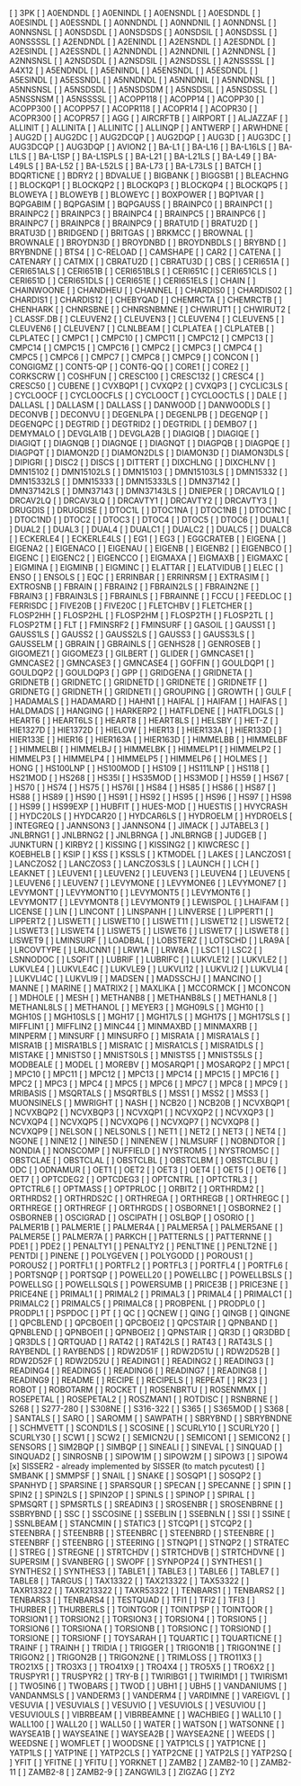 [ ] 3PK
[ ] A0ENDNDL
[ ] A0ENINDL
[ ] A0ENSNDL
[ ] A0ESDNDL
[ ] A0ESINDL
[ ] A0ESSNDL
[ ] A0NNDNDL
[ ] A0NNDNIL
[ ] A0NNDNSL
[ ] A0NNSNSL
[ ] A0NSDSDL
[ ] A0NSDSDS
[ ] A0NSDSIL
[ ] A0NSDSSL
[ ] A0NSSSSL
[ ] A2ENDNDL
[ ] A2ENINDL
[ ] A2ENSNDL
[ ] A2ESDNDL
[ ] A2ESINDL
[ ] A2ESSNDL
[ ] A2NNDNDL
[ ] A2NNDNIL
[ ] A2NNDNSL
[ ] A2NNSNSL
[ ] A2NSDSDL
[ ] A2NSDSIL
[ ] A2NSDSSL
[ ] A2NSSSSL
[ ] A4X12
[ ] A5ENDNDL
[ ] A5ENINDL
[ ] A5ENSNDL
[ ] A5ESDNDL
[ ] A5ESINDL
[ ] A5ESSNDL
[ ] A5NNDNDL
[ ] A5NNDNIL
[ ] A5NNDNSL
[ ] A5NNSNSL
[ ] A5NSDSDL
[ ] A5NSDSDM
[ ] A5NSDSIL
[ ] A5NSDSSL
[ ] A5NSSNSM
[ ] A5NSSSSL
[ ] ACOPP118
[ ] ACOPP14
[ ] ACOPP30
[ ] ACOPP300
[ ] ACOPP57
[ ] ACOPR118
[ ] ACOPR14
[ ] ACOPR30
[ ] ACOPR300
[ ] ACOPR57
[ ] AGG
[ ] AIRCRFTB
[ ] AIRPORT
[ ] ALJAZZAF
[ ] ALLINIT
[ ] ALLINITA
[ ] ALLINITC
[ ] ALLINQP
[ ] ANTWERP
[ ] ARWHDNE
[ ] AUG2D
[ ] AUG2DC
[ ] AUG2DCQP
[ ] AUG2DQP
[ ] AUG3D
[ ] AUG3DC
[ ] AUG3DCQP
[ ] AUG3DQP
[ ] AVION2
[ ] BA-L1
[ ] BA-L16
[ ] BA-L16LS
[ ] BA-L1LS
[ ] BA-L1SP
[ ] BA-L1SPLS
[ ] BA-L21
[ ] BA-L21LS
[ ] BA-L49
[ ] BA-L49LS
[ ] BA-L52
[ ] BA-L52LS
[ ] BA-L73
[ ] BA-L73LS
[ ] BATCH
[ ] BDQRTICNE
[ ] BDRY2
[ ] BDVALUE
[ ] BIGBANK
[ ] BIGGSB1
[ ] BLEACHNG
[ ] BLOCKQP1
[ ] BLOCKQP2
[ ] BLOCKQP3
[ ] BLOCKQP4
[ ] BLOCKQP5
[ ] BLOWEYA
[ ] BLOWEYB
[ ] BLOWEYC
[ ] BOXPOWER
[ ] BQP1VAR
[ ] BQPGABIM
[ ] BQPGASIM
[ ] BQPGAUSS
[ ] BRAINPC0
[ ] BRAINPC1
[ ] BRAINPC2
[ ] BRAINPC3
[ ] BRAINPC4
[ ] BRAINPC5
[ ] BRAINPC6
[ ] BRAINPC7
[ ] BRAINPC8
[ ] BRAINPC9
[ ] BRATU1D
[ ] BRATU2D
[ ] BRATU3D
[ ] BRIDGEND
[ ] BRITGAS
[ ] BRKMCC
[ ] BROWNAL
[ ] BROWNALE
[ ] BROYDN3D
[ ] BROYDNBD
[ ] BROYDNBDLS
[ ] BRYBND
[ ] BRYBNDNE
[ ] BTS4
[ ] C-RELOAD
[ ] CAMSHAPE
[ ] CAR2
[ ] CATENA
[ ] CATENARY
[ ] CATMIX
[ ] CBRATU2D
[ ] CBRATU3D
[ ] CBS
[ ] CERI651A
[ ] CERI651ALS
[ ] CERI651B
[ ] CERI651BLS
[ ] CERI651C
[ ] CERI651CLS
[ ] CERI651D
[ ] CERI651DLS
[ ] CERI651E
[ ] CERI651ELS
[ ] CHAIN
[ ] CHAINWOONE
[ ] CHANDHEU
[ ] CHANNEL
[ ] CHARDIS0
[ ] CHARDIS02
[ ] CHARDIS1
[ ] CHARDIS12
[ ] CHEBYQAD
[ ] CHEMRCTA
[ ] CHEMRCTB
[ ] CHENHARK
[ ] CHNRSBNE
[ ] CHNRSNBMNE
[ ] CHWIRUT1
[ ] CHWIRUT2
[ ] CLASSF.DB
[ ] CLEUVEN2
[ ] CLEUVEN3
[ ] CLEUVEN4
[ ] CLEUVEN5
[ ] CLEUVEN6
[ ] CLEUVEN7
[ ] CLNLBEAM
[ ] CLPLATEA
[ ] CLPLATEB
[ ] CLPLATEC
[ ] CMPC1
[ ] CMPC10
[ ] CMPC11
[ ] CMPC12
[ ] CMPC13
[ ] CMPC14
[ ] CMPC15
[ ] CMPC16
[ ] CMPC2
[ ] CMPC3
[ ] CMPC4
[ ] CMPC5
[ ] CMPC6
[ ] CMPC7
[ ] CMPC8
[ ] CMPC9
[ ] CONCON
[ ] CONGIGMZ
[ ] CONT5-QP
[ ] CONT6-QQ
[ ] CORE1
[ ] CORE2
[ ] CORKSCRW
[ ] COSHFUN
[ ] CRESC100
[ ] CRESC132
[ ] CRESC4
[ ] CRESC50
[ ] CUBENE
[ ] CVXBQP1
[ ] CVXQP2
[ ] CVXQP3
[ ] CYCLIC3LS
[ ] CYCLOOCF
[ ] CYCLOOCFLS
[ ] CYCLOOCT
[ ] CYCLOOCTLS
[ ] DALE
[ ] DALLASL
[ ] DALLASM
[ ] DALLASS
[ ] DANWOOD
[ ] DANWOODLS
[ ] DECONVB
[ ] DECONVU
[ ] DEGENLPA
[ ] DEGENLPB
[ ] DEGENQP
[ ] DEGENQPC
[ ] DEGTRID
[ ] DEGTRID2
[ ] DEGTRIDL
[ ] DEMBO7
[ ] DEMYMALO
[ ] DEVGLA1B
[ ] DEVGLA2B
[ ] DIAGIQB
[ ] DIAGIQE
[ ] DIAGIQT
[ ] DIAGNQB
[ ] DIAGNQE
[ ] DIAGNQT
[ ] DIAGPQB
[ ] DIAGPQE
[ ] DIAGPQT
[ ] DIAMON2D
[ ] DIAMON2DLS
[ ] DIAMON3D
[ ] DIAMON3DLS
[ ] DIPIGRI
[ ] DISC2
[ ] DISCS
[ ] DITTERT
[ ] DIXCHLNG
[ ] DIXCHLNV
[ ] DMN15102
[ ] DMN15102LS
[ ] DMN15103
[ ] DMN15103LS
[ ] DMN15332
[ ] DMN15332LS
[ ] DMN15333
[ ] DMN15333LS
[ ] DMN37142
[ ] DMN37142LS
[ ] DMN37143
[ ] DMN37143LS
[ ] DNIEPER
[ ] DRCAV1LQ
[ ] DRCAV2LQ
[ ] DRCAV3LQ
[ ] DRCAVTY1
[ ] DRCAVTY2
[ ] DRCAVTY3
[ ] DRUGDIS
[ ] DRUGDISE
[ ] DTOC1L
[ ] DTOC1NA
[ ] DTOC1NB
[ ] DTOC1NC
[ ] DTOC1ND
[ ] DTOC2
[ ] DTOC3
[ ] DTOC4
[ ] DTOC5
[ ] DTOC6
[ ] DUAL1
[ ] DUAL2
[ ] DUAL3
[ ] DUAL4
[ ] DUALC1
[ ] DUALC2
[ ] DUALC5
[ ] DUALC8
[ ] ECKERLE4
[ ] ECKERLE4LS
[ ] EG1
[ ] EG3
[ ] EGGCRATEB
[ ] EIGENA
[ ] EIGENA2
[ ] EIGENACO
[ ] EIGENAU
[ ] EIGENB
[ ] EIGENB2
[ ] EIGENBCO
[ ] EIGENC
[ ] EIGENC2
[ ] EIGENCCO
[ ] EIGMAXA
[ ] EIGMAXB
[ ] EIGMAXC
[ ] EIGMINA
[ ] EIGMINB
[ ] EIGMINC
[ ] ELATTAR
[ ] ELATVIDUB
[ ] ELEC
[ ] ENSO
[ ] ENSOLS
[ ] EQC
[ ] ERRINBAR
[ ] ERRINRSM
[ ] EXTRASIM
[ ] EXTROSNB
[ ] FBRAIN
[ ] FBRAIN2
[ ] FBRAIN2LS
[ ] FBRAIN2NE
[ ] FBRAIN3
[ ] FBRAIN3LS
[ ] FBRAINLS
[ ] FBRAINNE
[ ] FCCU
[ ] FEEDLOC
[ ] FERRISDC
[ ] FIVE20B
[ ] FIVE20C
[ ] FLETCHBV
[ ] FLETCHER
[ ] FLOSP2HH
[ ] FLOSP2HL
[ ] FLOSP2HM
[ ] FLOSP2TH
[ ] FLOSP2TL
[ ] FLOSP2TM
[ ] FLT
[ ] FMINSRF2
[ ] FMINSURF
[ ] GASOIL
[ ] GAUSS1
[ ] GAUSS1LS
[ ] GAUSS2
[ ] GAUSS2LS
[ ] GAUSS3
[ ] GAUSS3LS
[ ] GAUSSELM
[ ] GBRAIN
[ ] GBRAINLS
[ ] GENHS28
[ ] GENROSEB
[ ] GIGOMEZ1
[ ] GIGOMEZ3
[ ] GILBERT
[ ] GLIDER
[ ] GMNCASE1
[ ] GMNCASE2
[ ] GMNCASE3
[ ] GMNCASE4
[ ] GOFFIN
[ ] GOULDQP1
[ ] GOULDQP2
[ ] GOULDQP3
[ ] GPP
[ ] GRIDGENA
[ ] GRIDNETA
[ ] GRIDNETB
[ ] GRIDNETC
[ ] GRIDNETD
[ ] GRIDNETE
[ ] GRIDNETF
[ ] GRIDNETG
[ ] GRIDNETH
[ ] GRIDNETI
[ ] GROUPING
[ ] GROWTH
[ ] GULF
[ ] HADAMALS
[ ] HADAMARD
[ ] HAHN1
[ ] HAIFAL
[ ] HAIFAM
[ ] HAIFAS
[ ] HALDMADS
[ ] HANGING
[ ] HARKERP2
[ ] HATFLDENE
[ ] HATFLDGLS
[ ] HEART6
[ ] HEART6LS
[ ] HEART8
[ ] HEART8LS
[ ] HELSBY
[ ] HET-Z
[ ] HIE1327D
[ ] HIE1372D
[ ] HIELOW
[ ] HIER13
[ ] HIER133A
[ ] HIER133D
[ ] HIER133E
[ ] HIER16
[ ] HIER163A
[ ] HIER163D
[ ] HIMMELBB
[ ] HIMMELBF
[ ] HIMMELBI
[ ] HIMMELBJ
[ ] HIMMELBK
[ ] HIMMELP1
[ ] HIMMELP2
[ ] HIMMELP3
[ ] HIMMELP4
[ ] HIMMELP5
[ ] HIMMELP6
[ ] HOLMES
[ ] HONG
[ ] HS100LNP
[ ] HS100MOD
[ ] HS109
[ ] HS111LNP
[ ] HS118
[ ] HS21MOD
[ ] HS268
[ ] HS35I
[ ] HS35MOD
[ ] HS3MOD
[ ] HS59
[ ] HS67
[ ] HS70
[ ] HS74
[ ] HS75
[ ] HS76I
[ ] HS84
[ ] HS85
[ ] HS86
[ ] HS87
[ ] HS88
[ ] HS89
[ ] HS90
[ ] HS91
[ ] HS92
[ ] HS95
[ ] HS96
[ ] HS97
[ ] HS98
[ ] HS99
[ ] HS99EXP
[ ] HUBFIT
[ ] HUES-MOD
[ ] HUESTIS
[ ] HVYCRASH
[ ] HYDC20LS
[ ] HYDCAR20
[ ] HYDCAR6LS
[ ] HYDROELM
[ ] HYDROELS
[ ] INTEGREQ
[ ] JANNSON3
[ ] JANNSON4
[ ] JIMACK
[ ] JJTABEL3
[ ] JNLBRNG1
[ ] JNLBRNG2
[ ] JNLBRNGA
[ ] JNLBRNGB
[ ] JUDGEB
[ ] JUNKTURN
[ ] KIRBY2
[ ] KISSING
[ ] KISSING2
[ ] KIWCRESC
[ ] KOEBHELB
[ ] KSIP
[ ] KSS
[ ] KSSLS
[ ] KTMODEL
[ ] LAKES
[ ] LANCZOS1
[ ] LANCZOS2
[ ] LANCZOS3
[ ] LANCZOS3LS
[ ] LAUNCH
[ ] LCH
[ ] LEAKNET
[ ] LEUVEN1
[ ] LEUVEN2
[ ] LEUVEN3
[ ] LEUVEN4
[ ] LEUVEN5
[ ] LEUVEN6
[ ] LEUVEN7
[ ] LEVYMONE
[ ] LEVYMONE6
[ ] LEVYMONE7
[ ] LEVYMONT
[ ] LEVYMONT10
[ ] LEVYMONT5
[ ] LEVYMONT6
[ ] LEVYMONT7
[ ] LEVYMONT8
[ ] LEVYMONT9
[ ] LEWISPOL
[ ] LHAIFAM
[ ] LICENSE
[ ] LIN
[ ] LINCONT
[ ] LINSPANH
[ ] LINVERSE
[ ] LIPPERT1
[ ] LIPPERT2
[ ] LISWET1
[ ] LISWET10
[ ] LISWET11
[ ] LISWET12
[ ] LISWET2
[ ] LISWET3
[ ] LISWET4
[ ] LISWET5
[ ] LISWET6
[ ] LISWET7
[ ] LISWET8
[ ] LISWET9
[ ] LMINSURF
[ ] LOADBAL
[ ] LOBSTERZ
[ ] LOTSCHD
[ ] LRA9A
[ ] LRCOVTYPE
[ ] LRIJCNN1
[ ] LRW1A
[ ] LRW8A
[ ] LSC1
[ ] LSC2
[ ] LSNNODOC
[ ] LSQFIT
[ ] LUBRIF
[ ] LUBRIFC
[ ] LUKVLE12
[ ] LUKVLE2
[ ] LUKVLE4
[ ] LUKVLE4C
[ ] LUKVLE9
[ ] LUKVLI12
[ ] LUKVLI2
[ ] LUKVLI4
[ ] LUKVLI4C
[ ] LUKVLI9
[ ] MADSEN
[ ] MADSSCHJ
[ ] MANCINO
[ ] MANNE
[ ] MARINE
[ ] MATRIX2
[ ] MAXLIKA
[ ] MCCORMCK
[ ] MCONCON
[ ] MDHOLE
[ ] MESH
[ ] METHANB8
[ ] METHANB8LS
[ ] METHANL8
[ ] METHANL8LS
[ ] METHANOL
[ ] MEYER3
[ ] MGH09LS
[ ] MGH10
[ ] MGH10S
[ ] MGH10SLS
[ ] MGH17
[ ] MGH17LS
[ ] MGH17S
[ ] MGH17SLS
[ ] MIFFLIN1
[ ] MIFFLIN2
[ ] MINC44
[ ] MINMAXBD
[ ] MINMAXRB
[ ] MINPERM
[ ] MINSURF
[ ] MINSURFO
[ ] MISRA1A
[ ] MISRA1ALS
[ ] MISRA1B
[ ] MISRA1BLS
[ ] MISRA1C
[ ] MISRA1CLS
[ ] MISRA1DLS
[ ] MISTAKE
[ ] MNISTS0
[ ] MNISTS0LS
[ ] MNISTS5
[ ] MNISTS5LS
[ ] MODBEALE
[ ] MODEL
[ ] MOREBV
[ ] MOSARQP1
[ ] MOSARQP2
[ ] MPC1
[ ] MPC10
[ ] MPC11
[ ] MPC12
[ ] MPC13
[ ] MPC14
[ ] MPC15
[ ] MPC16
[ ] MPC2
[ ] MPC3
[ ] MPC4
[ ] MPC5
[ ] MPC6
[ ] MPC7
[ ] MPC8
[ ] MPC9
[ ] MRIBASIS
[ ] MSQRTALS
[ ] MSQRTBLS
[ ] MSS1
[ ] MSS2
[ ] MSS3
[ ] MUONSINELS
[ ] MWRIGHT
[ ] NASH
[ ] NCB20
[ ] NCB20B
[ ] NCVXBQP1
[ ] NCVXBQP2
[ ] NCVXBQP3
[ ] NCVXQP1
[ ] NCVXQP2
[ ] NCVXQP3
[ ] NCVXQP4
[ ] NCVXQP5
[ ] NCVXQP6
[ ] NCVXQP7
[ ] NCVXQP8
[ ] NCVXQP9
[ ] NELSON
[ ] NELSONLS
[ ] NET1
[ ] NET2
[ ] NET3
[ ] NET4
[ ] NGONE
[ ] NINE12
[ ] NINE5D
[ ] NINENEW
[ ] NLMSURF
[ ] NOBNDTOR
[ ] NONDIA
[ ] NONSCOMP
[ ] NUFFIELD
[ ] NYSTROM5
[ ] NYSTROM5C
[ ] OBSTCLAE
[ ] OBSTCLAL
[ ] OBSTCLBL
[ ] OBSTCLBM
[ ] OBSTCLBU
[ ] ODC
[ ] ODNAMUR
[ ] OET1
[ ] OET2
[ ] OET3
[ ] OET4
[ ] OET5
[ ] OET6
[ ] OET7
[ ] OPTCDEG2
[ ] OPTCDEG3
[ ] OPTCNTRL
[ ] OPTCTRL3
[ ] OPTCTRL6
[ ] OPTMASS
[ ] OPTPRLOC
[ ] ORBIT2
[ ] ORTHRDM2
[ ] ORTHRDS2
[ ] ORTHRDS2C
[ ] ORTHREGA
[ ] ORTHREGB
[ ] ORTHREGC
[ ] ORTHREGE
[ ] ORTHREGF
[ ] ORTHRGDS
[ ] OSBORNE1
[ ] OSBORNE2
[ ] OSBORNEB
[ ] OSCIGRAD
[ ] OSCIPATH
[ ] OSLBQP
[ ] OSORIO
[ ] PALMER1B
[ ] PALMER1E
[ ] PALMER4A
[ ] PALMER5A
[ ] PALMER5ANE
[ ] PALMER5E
[ ] PALMER7A
[ ] PARKCH
[ ] PATTERNLS
[ ] PATTERNNE
[ ] PDE1
[ ] PDE2
[ ] PENALTY1
[ ] PENALTY2
[ ] PENLT1NE
[ ] PENLT2NE
[ ] PENTDI
[ ] PINENE
[ ] POLYGEVEN
[ ] POLYGODD
[ ] POROUS1
[ ] POROUS2
[ ] PORTFL1
[ ] PORTFL2
[ ] PORTFL3
[ ] PORTFL4
[ ] PORTFL6
[ ] PORTSNQP
[ ] PORTSQP
[ ] POWELL20
[ ] POWELLBC
[ ] POWELLBSLS
[ ] POWELLSG
[ ] POWELLSQLS
[ ] POWERSUMB
[ ] PRICE3B
[ ] PRICE3NE
[ ] PRICE4NE
[ ] PRIMAL1
[ ] PRIMAL2
[ ] PRIMAL3
[ ] PRIMAL4
[ ] PRIMALC1
[ ] PRIMALC2
[ ] PRIMALC5
[ ] PRIMALC8
[ ] PROBPENL
[ ] PRODPL0
[ ] PRODPL1
[ ] PSPDOC
[ ] PT
[ ] QC
[ ] QCNEW
[ ] QING
[ ] QINGB
[ ] QINGNE
[ ] QPCBLEND
[ ] QPCBOEI1
[ ] QPCBOEI2
[ ] QPCSTAIR
[ ] QPNBAND
[ ] QPNBLEND
[ ] QPNBOEI1
[ ] QPNBOEI2
[ ] QPNSTAIR
[ ] QR3D
[ ] QR3DBD
[ ] QR3DLS
[ ] QRTQUAD
[ ] RAT42
[ ] RAT42LS
[ ] RAT43
[ ] RAT43LS
[ ] RAYBENDL
[ ] RAYBENDS
[ ] RDW2D51F
[ ] RDW2D51U
[ ] RDW2D52B
[ ] RDW2D52F
[ ] RDW2D52U
[ ] READING1
[ ] READING2
[ ] READING3
[ ] READING4
[ ] READING5
[ ] READING6
[ ] READING7
[ ] READING8
[ ] READING9
[ ] README
[ ] RECIPE
[ ] RECIPELS
[ ] REPEAT
[ ] RK23
[ ] ROBOT
[ ] ROBOTARM
[ ] ROCKET
[ ] ROSENBRTU
[ ] ROSENMMX
[ ] ROSEPETAL
[ ] ROSEPETAL2
[ ] ROSZMAN1
[ ] ROTDISC
[ ] RSNBRNE
[ ] S268
[ ] S277-280
[ ] S308NE
[ ] S316-322
[ ] S365
[ ] S365MOD
[ ] S368
[ ] SANTALS
[ ] SARO
[ ] SAROMM
[ ] SAWPATH
[ ] SBRYBND
[ ] SBRYBNDNE
[ ] SCHMVETT
[ ] SCOND1LS
[ ] SCOSINE
[ ] SCURLY10
[ ] SCURLY20
[ ] SCURLY30
[ ] SCW1
[ ] SCW2
[ ] SEMICN2U
[ ] SEMICON1
[ ] SEMICON2
[ ] SENSORS
[ ] SIM2BQP
[ ] SIMBQP
[ ] SINEALI
[ ] SINEVAL
[ ] SINQUAD
[ ] SINQUAD2
[ ] SINROSNB
[ ] SIPOW1M
[ ] SIPOW2M
[ ] SIPOW3
[ ] SIPOW4
[x] SISSER2 - already implemented by SISSER (to match pycutest)
[ ] SMBANK
[ ] SMMPSF
[ ] SNAIL
[ ] SNAKE
[ ] SOSQP1
[ ] SOSQP2
[ ] SPANHYD
[ ] SPARSINE
[ ] SPARSQUR
[ ] SPECAN
[ ] SPECANNE
[ ] SPIN
[ ] SPIN2
[ ] SPIN2LS
[ ] SPIN2OP
[ ] SPINLS
[ ] SPINOP
[ ] SPIRAL
[ ] SPMSQRT
[ ] SPMSRTLS
[ ] SREADIN3
[ ] SROSENBR
[ ] SROSENBRNE
[ ] SSBRYBND
[ ] SSC
[ ] SSCOSINE
[ ] SSEBLIN
[ ] SSEBNLN
[ ] SSI
[ ] SSINE
[ ] SSNLBEAM
[ ] STANCMIN
[ ] STATIC3
[ ] STCQP1
[ ] STCQP2
[ ] STEENBRA
[ ] STEENBRB
[ ] STEENBRC
[ ] STEENBRD
[ ] STEENBRE
[ ] STEENBRF
[ ] STEENBRG
[ ] STEERING
[ ] STNQP1
[ ] STNQP2
[ ] STRATEC
[ ] STREG
[ ] STREGNE
[ ] STRTCHDV
[ ] STRTCHDVB
[ ] STRTCHDVNE
[ ] SUPERSIM
[ ] SVANBERG
[ ] SWOPF
[ ] SYNPOP24
[ ] SYNTHES1
[ ] SYNTHES2
[ ] SYNTHES3
[ ] TABLE1
[ ] TABLE3
[ ] TABLE6
[ ] TABLE7
[ ] TABLE8
[ ] TARGUS
[ ] TAX13322
[ ] TAX213322
[ ] TAX53322
[ ] TAXR13322
[ ] TAXR213322
[ ] TAXR53322
[ ] TENBARS1
[ ] TENBARS2
[ ] TENBARS3
[ ] TENBARS4
[ ] TESTQUAD
[ ] TFI1
[ ] TFI2
[ ] TFI3
[ ] THURBER
[ ] THURBERLS
[ ] TOINTGOR
[ ] TOINTPSP
[ ] TOINTQOR
[ ] TORSION1
[ ] TORSION2
[ ] TORSION3
[ ] TORSION4
[ ] TORSION5
[ ] TORSION6
[ ] TORSIONA
[ ] TORSIONB
[ ] TORSIONC
[ ] TORSIOND
[ ] TORSIONE
[ ] TORSIONF
[ ] TOYSARAH
[ ] TQUARTIC
[ ] TQUARTICNE
[ ] TRAINF
[ ] TRAINH
[ ] TRIDIA
[ ] TRIGGER
[ ] TRIGON1B
[ ] TRIGON1NE
[ ] TRIGON2
[ ] TRIGON2B
[ ] TRIGON2NE
[ ] TRIMLOSS
[ ] TRO11X3
[ ] TRO21X5
[ ] TRO3X3
[ ] TRO41X9
[ ] TRO4X4
[ ] TRO5X5
[ ] TRO6X2
[ ] TRUSPYR1
[ ] TRUSPYR2
[ ] TRY-B
[ ] TWIRIBG1
[ ] TWIRIMD1
[ ] TWIRISM1
[ ] TWO5IN6
[ ] TWOBARS
[ ] TWOD
[ ] UBH1
[ ] UBH5
[ ] VANDANIUMS
[ ] VANDANMSLS
[ ] VANDERM3
[ ] VANDERM4
[ ] VARDIMNE
[ ] VAREIGVL
[ ] VESUVIA
[ ] VESUVIALS
[ ] VESUVIO
[ ] VESUVIOLS
[ ] VESUVIOU
[ ] VESUVIOULS
[ ] VIBRBEAM
[ ] VIBRBEAMNE
[ ] WACHBIEG
[ ] WALL10
[ ] WALL100
[ ] WALL20
[ ] WALL50
[ ] WATER
[ ] WATSON
[ ] WATSONNE
[ ] WAYSEA1B
[ ] WAYSEA1NE
[ ] WAYSEA2B
[ ] WAYSEA2NE
[ ] WEEDS
[ ] WEEDSNE
[ ] WOMFLET
[ ] WOODSNE
[ ] YATP1CLS
[ ] YATP1CNE
[ ] YATP1LS
[ ] YATP1NE
[ ] YATP2CLS
[ ] YATP2CNE
[ ] YATP2LS
[ ] YATP2SQ
[ ] YFIT
[ ] YFITNE
[ ] YFITU
[ ] YORKNET
[ ] ZAMB2
[ ] ZAMB2-10
[ ] ZAMB2-11
[ ] ZAMB2-8
[ ] ZAMB2-9
[ ] ZANGWIL3
[ ] ZIGZAG
[ ] ZY2
